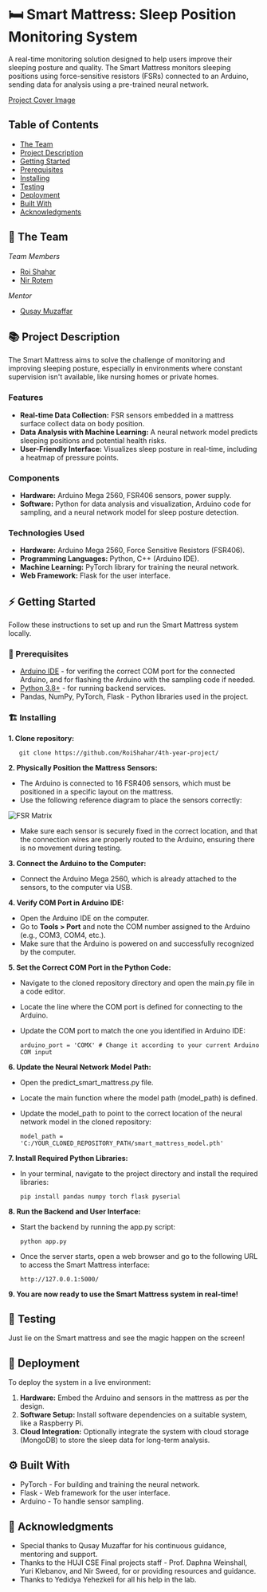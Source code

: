 # 🛏️ Smart Mattress: Sleep Position Monitoring System
A real-time monitoring solution designed to help users improve their sleeping posture and quality. 
The Smart Mattress monitors sleeping positions using force-sensitive resistors (FSRs) connected to 
an Arduino, sending data for analysis using a pre-trained neural network.

[Project Cover Image](/photos/cover.jpeg)

<!-- table of content -->
## Table of Contents
- [The Team](#the-team)
- [Project Description](#project-description)
- [Getting Started](#getting-started)
- [Prerequisites](#prerequisites)
- [Installing](#installing)
- [Testing](#testing)
- [Deployment](#deployment)
- [Built With](#built-with)
- [Acknowledgments](#acknowledgments)

## 👥 The Team 
*Team Members*
- [Roi Shahar](roi.shahar@mail.huji.ac.il)
- [Nir Rotem](nir.rotem2@mail.huji.ac.il)

*Mentor*
- [Qusay Muzaffar](qusay.muzaffar@mail.huji.ac.il)


## 📚 Project Description
The Smart Mattress aims to solve the challenge of monitoring and improving sleeping posture, especially 
in environments where constant supervision isn't available, like nursing homes or private homes.

### Features
- **Real-time Data Collection:** FSR sensors embedded in a mattress surface collect data on body position.
- **Data Analysis with Machine Learning:** A neural network model predicts sleeping positions and potential
  health risks.
- **User-Friendly Interface:** Visualizes sleep posture in real-time, including a heatmap of pressure points.

### Components
- **Hardware:** Arduino Mega 2560, FSR406 sensors, power supply.
- **Software:** Python for data analysis and visualization, Arduino code for sampling, and a neural network
  model for sleep posture detection.

### Technologies Used
- **Hardware:** Arduino Mega 2560, Force Sensitive Resistors (FSR406).
- **Programming Languages:** Python, C++ (Arduino IDE).
- **Machine Learning:** PyTorch library for training the neural network.
- **Web Framework:** Flask for the user interface.

## ⚡ Getting Started

Follow these instructions to set up and run the Smart Mattress system locally.

### 🧱 Prerequisites
- [Arduino IDE](https://www.arduino.cc/en/software) - for verifing the correct COM port for the connected Arduino, and for flashing the Arduino with the sampling code if needed.
- [Python 3.8+](https://www.python.org/downloads/) - for running backend services.
- Pandas, NumPy, PyTorch, Flask - Python libraries used in the project.

### 🏗️ Installing
**1. Clone repository:**

       git clone https://github.com/RoiShahar/4th-year-project/

       
**2. Physically Position the Mattress Sensors:**
   - The Arduino is connected to 16 FSR406 sensors, which must be positioned in a specific layout on the mattress.
   - Use the following reference diagram to place the sensors correctly:
   <!-- cool project cover image -->
![FSR Matrix](/photos/location.jpg)
   - Make sure each sensor is securely fixed in the correct location, and that the connection wires are properly routed to the Arduino, ensuring there is no movement during testing.
     
**3. Connect the Arduino to the Computer:**
   - Connect the Arduino Mega 2560, which is already attached to the sensors, to the computer via USB.
     
**4. Verify COM Port in Arduino IDE:**
   - Open the Arduino IDE on the computer.
   - Go to **Tools > Port** and note the COM number assigned to the Arduino (e.g., COM3, COM4, etc.).
   - Make sure that the Arduino is powered on and successfully recognized by the computer.
     
**5. Set the Correct COM Port in the Python Code:**
   - Navigate to the cloned repository directory and open the main.py file in a code editor.
   - Locate the line where the COM port is defined for connecting to the Arduino.
   - Update the COM port to match the one you identified in Arduino IDE:
     
         arduino_port = 'COMX' # Change it according to your current Arduino COM input
     
**6. Update the Neural Network Model Path:**
   - Open the predict_smart_mattress.py file.
   - Locate the main function where the model path (model_path) is defined.
   - Update the model_path to point to the correct location of the neural network model in the cloned repository:

         model_path = 'C:/YOUR_CLONED_REPOSITORY_PATH/smart_mattress_model.pth'
     
**7. Install Required Python Libraries:**
   - In your terminal, navigate to the project directory and install the required libraries:
   
         pip install pandas numpy torch flask pyserial

**8. Run the Backend and User Interface:**
   - Start the backend by running the app.py script:

         python app.py
   - Once the server starts, open a web browser and go to the following URL to access the Smart Mattress interface:

         http://127.0.0.1:5000/

**9. You are now ready to use the Smart Mattress system in real-time!**


## 🧪 Testing
Just lie on the Smart mattress and see the magic happen on the screen!

## 🚀 Deployment
To deploy the system in a live environment:
1. **Hardware:** Embed the Arduino and sensors in the mattress as per the design.
2. **Software Setup:** Install software dependencies on a suitable system, like a Raspberry Pi.
3. **Cloud Integration:** Optionally integrate the system with cloud storage (MongoDB) to store the sleep data for long-term analysis.
   
## ⚙️ Built With
- PyTorch - For building and training the neural network.
- Flask - Web framework for the user interface.
- Arduino - To handle sensor sampling.


## 🙏 Acknowledgments
  - Special thanks to Qusay Muzaffar for his continuous guidance, mentoring and support.
  - Thanks to the HUJI CSE Final projects staff - Prof. Daphna Weinshall, Yuri Klebanov, and Nir Sweed, for or providing resources and guidance.
  - Thanks to Yedidya Yehezkeli for all his help in the lab.
